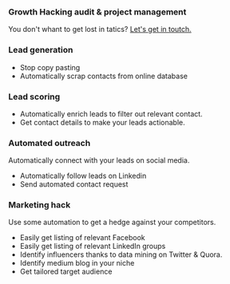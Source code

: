 ### Growth Hacking audit & project management
You don't whant to get lost in tatics? 
[Let's get in toutch.](https://www.linkedin.com/in/fabian-maume-409b1830/?locale=en_US)

### Lead generation
- Stop copy pasting
- Automatically scrap contacts from online database

### Lead scoring

- Automatically enrich leads to filter out relevant contact. 
- Get contact details to make your leads actionable.

### Automated outreach
Automatically connect with your leads on social media. 
- Automatically follow leads on Linkedin
- Send automated contact request

### Marketing hack
Use some automation to get a hedge against your competitors.
- Easily get listing of relevant Facebook 
- Easily get listing of relevant LinkedIn groups
- Identify influencers thanks to data mining on Twitter & Quora.
- Identify medium blog in your niche
- Get tailored target audience
